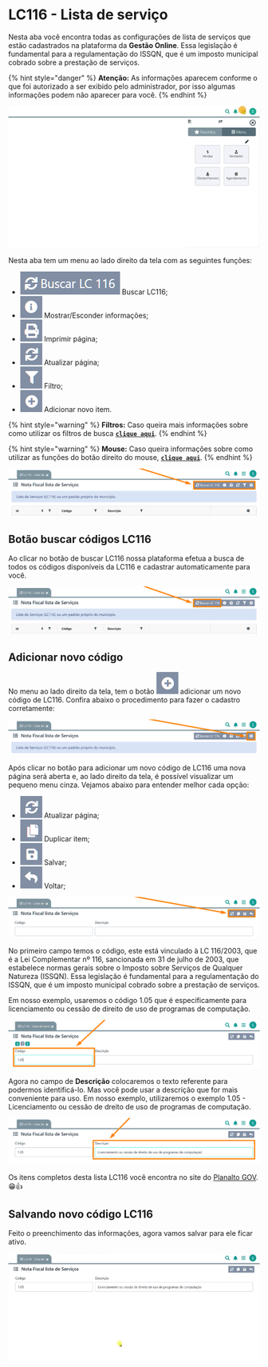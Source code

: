 # LC116 - Lista de serviço

Nesta aba você encontra todas as configurações de lista de serviços que estão cadastrados na plataforma da **Gestão Online**. Essa legislação é fundamental para a regulamentação do ISSQN, que é um imposto municipal cobrado sobre a prestação de serviços.

{% hint style="danger" %}
**Atenção:** As informações aparecem conforme o que foi autorizado a ser exibido pelo administrador, por isso algumas informações podem não aparecer para você.
{% endhint %}

![](/erp-v2/assets/funcionalidades/fiscal/aba_lc116.gif)

Nesta aba tem um menu ao lado direito da tela com as seguintes funções:

- <img src="/erp-v2/assets/icon_lc116.png" alt="" data-size="line"> Buscar LC116;
- <img src="/erp-v2/assets/icon_exibir.png" alt="" data-size="line"> Mostrar/Esconder informações;
- <img src="/erp-v2/assets/icon_imprimir.png" alt="" data-size="line"> Imprimir página;
- <img src="/erp-v2/assets/icon_atualizar.png" alt="" data-size="line"> Atualizar página;
- <img src="/erp-v2/assets/icon_filtro.png" alt="" data-size="line"> Filtro;
- <img src="/erp-v2/assets/icon_add.png" alt="" data-size="line"> Adicionar novo item.

{% hint style="warning" %}
**Filtros:** Caso queira mais informações sobre como utilizar os filtros de busca [**`clique aqui`**](/erp-v2/primeiro_acesso/filtros.md).
{% endhint %}

{% hint style="warning" %}
**Mouse:** Caso queira informações sobre como utilizar as funções do botão direito do mouse, [**`clique aqui`**](https://docs.gestao.plus/erp-v2/primeiro_acesso/atalhos_internos#menu-botao-direito-do-mouse).
{% endhint %}

![](/erp-v2/assets/funcionalidades/fiscal/aba_lc116_menu.png)

## Botão buscar códigos LC116

Ao clicar no botão de buscar LC116 nossa plataforma efetua a busca de todos os códigos disponíveis da LC116 e cadastrar automaticamente para você.

![](/erp-v2/assets/funcionalidades/fiscal/aba_lc116_menu_btn_lc116.png)

## Adicionar novo código

No menu ao lado direito da tela, tem o botão <img src="/erp-v2/assets/icon_add.png" alt="" data-size="line"> adicionar um novo código de LC116. Confira abaixo o procedimento para fazer o cadastro corretamente:

![](/erp-v2/assets/funcionalidades/fiscal/aba_lc116_add.png)

Após clicar no botão para adicionar um novo código de LC116 uma nova página será aberta e, ao lado direito da tela, é possível visualizar um pequeno menu cinza. Vejamos abaixo para entender melhor cada opção:

- <img src="/erp-v2/assets/icon_atualizar.png" alt="" data-size="line"> Atualizar página;
- <img src="/erp-v2/assets/icon_duplicar.png" alt="" data-size="line"> Duplicar item;
- <img src="/erp-v2/assets/icon_salvar.png" alt="" data-size="line"> Salvar;
- <img src="/erp-v2/assets/icon_voltar.png" alt="" data-size="line"> Voltar;

![](/erp-v2/assets/funcionalidades/fiscal/aba_lc116_add_menu.png)

No primeiro campo temos o código, este está vinculado à LC 116/2003, que é a Lei Complementar nº 116, sancionada em 31 de julho de 2003, que estabelece normas gerais sobre o Imposto sobre Serviços de Qualquer Natureza (ISSQN). Essa legislação é fundamental para a regulamentação do ISSQN, que é um imposto municipal cobrado sobre a prestação de serviços.

Em nosso exemplo, usaremos o código 1.05 que é especificamente para licenciamento ou cessão de direito de uso de programas de computação.

![](/erp-v2/assets/funcionalidades/fiscal/aba_lc116_add_campo_codigo.png)

Agora no campo de **Descrição** colocaremos o texto referente para podermos identificá-lo. Mas você pode usar a descrição que for mais conveniente para uso. Em nosso exemplo, utilizaremos o exemplo 1.05 - Licenciamento ou cessão de dreito de uso de programas de computação.

![](/erp-v2/assets/funcionalidades/fiscal/aba_ncm_add_campo_descricao.png)


Os itens completos desta lista LC116 você encontra no site do [Planalto GOV](https://www.planalto.gov.br/ccivil_03/leis/lcp/lcp116.htm). 😁👍

## Salvando novo código LC116

Feito o preenchimento das informações, agora vamos salvar para ele ficar ativo.

![](/erp-v2/assets/funcionalidades/fiscal/aba_lc116_add_salvar.gif)